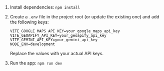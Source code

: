 
1. Install dependencies:
   `npm install`
2. Create a `.env` file in the project root (or update the existing one) and add the following keys:

   ```env
   VITE_GOOGLE_MAPS_API_KEY=your_google_maps_api_key
   VITE_GEOAPIFY_API_KEY=your_geoapify_api_key
   VITE_GEMINI_API_KEY=your_gemini_api_key
   NODE_ENV=development
   ```

   Replace the values with your actual API keys.

3. Run the app:
   `npm run dev`
